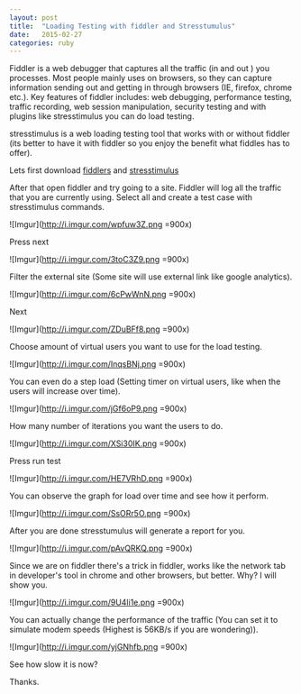 ```yaml
---
layout: post
title:  "Loading Testing with fiddler and Stresstumulus"
date:   2015-02-27
categories: ruby
---
```


Fiddler is a web debugger that captures all the traffic (in and out ) you processes. Most people mainly uses on browsers, so they can capture information sending out and getting in through browsers (IE, firefox, chrome etc.). Key features of fiddler includes: web debugging, performance testing, traffic recording, web session manipulation, security testing and with plugins like stresstimulus you can do load testing.


stresstimulus is a web loading testing tool that works with or without fiddler (its better to have it with fiddler so you enjoy the benefit what fiddles has to offer).

Lets first download [fiddlers](http://www.telerik.com/fiddler) and [stresstimulus](http://www.stresstimulus.com/)

After that open fiddler and try going to a site.
Fiddler will log all the traffic that you are currently using.
Select all and create a test case with stresstimulus commands.

![Imgur](http://i.imgur.com/wpfuw3Z.png =900x)

Press next

![Imgur](http://i.imgur.com/3toC3Z9.png =900x)

Filter the external site (Some site will use external link like google analytics).

![Imgur](http://i.imgur.com/6cPwWnN.png =900x)

Next

![Imgur](http://i.imgur.com/ZDuBFf8.png =900x)

Choose amount of virtual users you want to use for the load testing.

![Imgur](http://i.imgur.com/InqsBNj.png =900x)

You can even do a step load (Setting timer on virtual users, like when the users will increase over time).

![Imgur](http://i.imgur.com/jGf6oP9.png =900x)

How many number of iterations you want the users to do.

![Imgur](http://i.imgur.com/XSi30IK.png =900x)

Press run test

![Imgur](http://i.imgur.com/HE7VRhD.png =900x)

You can observe the graph for load over time and see how it perform.

![Imgur](http://i.imgur.com/SsORr5O.png =900x)

After you are done stresstumulus will generate a report for you.

![Imgur](http://i.imgur.com/pAvQRKQ.png =900x)


Since we are on fiddler there's a trick in fiddler, works like the network tab in developer's tool in chrome and other browsers, but better. Why? I will show you.

![Imgur](http://i.imgur.com/9U4li1e.png =900x)

You can actually change the performance of the traffic (You can set it to simulate modem speeds (Highest is 56KB/s if you are wondering)).

![Imgur](http://i.imgur.com/yjGNhfb.png =900x)

See how slow it is now?

Thanks.
